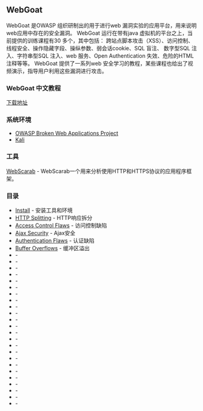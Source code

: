 ## WebGoat
WebGoat 是OWASP 组织研制出的用于进行web 漏洞实验的应用平台，用来说明web应用中存在的安全漏洞。
WebGoat 运行在带有java 虚拟机的平台之上，当前提供的训练课程有30 多个，其中包括：
跨站点脚本攻击（XSS）、访问控制、线程安全、操作隐藏字段、操纵参数、弱会话cookie、SQL 盲注、
数字型SQL 注入、字符串型SQL 注入、web 服务、Open Authentication 失效、危险的HTML 注释等等。
WebGoat 提供了一系列web 安全学习的教程，某些课程也给出了视频演示，指导用户利用这些漏洞进行攻击。

### WebGoat 中文教程
[下载地址](http://www.owasp.org.cn/owasp-project/download/WebGoatv2.2.pdf/view)

### 系统环境
- [OWASP Broken Web Applications Project](https://www.owasp.org/index.php/OWASP_Broken_Web_Applications_Project)
- [Kali](https://www.kali.org/)

### 工具
[WebScarab](https://www.owasp.org/index.php/WebScarab) - WebScarab一个用来分析使用HTTP和HTTPS协议的应用程序框架。

### 目录
- [Install](Linux-kali1.1-install-tools.md) - 安装工具和环境
- [HTTP Splitting](Linux-WebGoat5.4-http-splitting.md) - HTTP响应拆分
- [Access Control Flaws](Linux-WebGoat5.4-acf.md) - 访问控制缺陷
- [Ajax Security](Linux-WebGoat5.4-ajax-security.md) - Ajax安全
- [Authentication Flaws](Linux-WebGoat5.4-auth-flaws.md) - 认证缺陷
- [Buffer Overflows](Linux-WebGoat5.4-buffer-overflows.md) - 缓冲区溢出
- []() - 
- []() -
- []() - 
- []() -
- []() - 
- []() -
- []() - 
- []() -
- []() - 
- []() -
- []() - 
- []() -
- []() - 
- []() -
- []() - 
- []() -
- []() - 
- []() -
- []() - 
- []() -
- []() - 
- []() -
- []() - 
- []() -